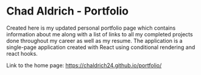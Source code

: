 # Chad Aldrich - Portfolio

Created here is my updated personal portfolio page which contains information about me along with a list of links to all my completed projects done throughout my career as well as my resume. The application is a single-page application created with React using conditional rendering and react hooks.

Link to the home page: https://chaldrich24.github.io/portfolio/
